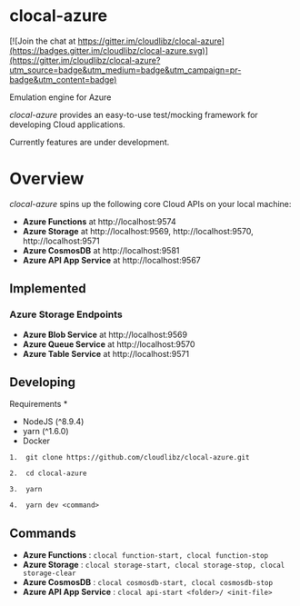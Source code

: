 # clocal-azure

[![Join the chat at https://gitter.im/cloudlibz/clocal-azure](https://badges.gitter.im/cloudlibz/clocal-azure.svg)](https://gitter.im/cloudlibz/clocal-azure?utm_source=badge&utm_medium=badge&utm_campaign=pr-badge&utm_content=badge)

Emulation engine for Azure 

_clocal-azure_ provides an easy-to-use test/mocking framework for developing Cloud applications.

Currently features are under development.

# Overview

_clocal-azure_ spins up the following core Cloud APIs on your local machine:

* **Azure Functions** at http://localhost:9574
* **Azure Storage** at http://localhost:9569, http://localhost:9570, http://localhost:9571
* **Azure CosmosDB** at http://localhost:9581
* **Azure API App Service** at http://localhost:9567

## Implemented

### Azure Storage Endpoints

* **Azure Blob Service** at http://localhost:9569
* **Azure Queue Service** at http://localhost:9570
* **Azure Table Service** at http://localhost:9571


## Developing

Requirements \*

* NodeJS (^8.9.4)
* yarn (^1.6.0)
* Docker

```
1.  git clone https://github.com/cloudlibz/clocal-azure.git
```

```
2.  cd clocal-azure
```

```
3.  yarn
```

```
4.  yarn dev <command>
```

## Commands

* **Azure Functions** : ```clocal function-start, clocal function-stop ```
* **Azure Storage** : ```clocal storage-start, clocal storage-stop, clocal storage-clear```
* **Azure CosmosDB** : ```clocal cosmosdb-start, clocal cosmosdb-stop```
* **Azure API App Service** : ```clocal api-start <folder>/ <init-file>```
